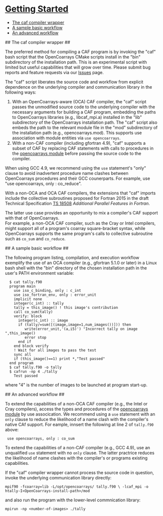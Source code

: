 [This document is formatted with GitHub-Flavored Markdown.                       ]:# 
[For better viewing, including hyperlinks, read it online at                     ]:# 
[https://github.com/sourceryinstitute/opencoarrays/blob/master/GETTING_STARTED.md]:#

# [Getting Started](#getting-started) #

* [The caf compiler wrapper]
* [A sample basic workflow]
* [An advanced workflow]

<a name="the-caf-compiler-wrapper">
## The caf compiler wrapper ##
</a> 

The preferred method for compiling a CAF program is by invoking the "caf" bash script 
that the OpenCoarrays CMake scripts install in the "bin" subdirectory of the installation
path. This is an experimental script with limited but useful capabilities that will 
grow over time.  Please submit bug reports and feature requests via our [Issues] page.

The "caf" script liberates the source code and workflow from explicit dependence on the
underlying compiler and communication library in the following ways: 

1. With an OpenCoarrays-aware (OCA) CAF compiler, the "caf" script passes the unmodified
   source code to the underlying compiler with the necessary arguments for building a 
   CAF program, embedding the paths to OpenCoarrays libraries (e.g., libcaf_mpi.a) installed 
   in the "lib" subdirectory of the OpenCoarrays installation path.  The "caf" script also 
   embeds the path to the relevant module file in the "mod" subdirectory of the installation
   path (e.g., opencoarrays.mod).  This supports use association with module entities via
   ``use opencoarrays``.
2. With a non-CAF compiler (including gfortran 4.9), "caf" supports a subset of CAF by 
   replacing CAF statements with calls to procedures in the [opencoarrays module] before
   passing the source code to the compiler.  

When using GCC 4.9, we recommend using the `use` statement's "only" clause to
avoid inadvertent procedure name clashes between OpenCoarrays procedures and their 
GCC counerparts.  For example, use "use opencoarrays, only : co_reduce".

With a non-OCA and OCA CAF compilers, the extensions that "caf" imports include the collective
subroutines proposed for Fortran 2015 in the draft Technical Specification [TS 18508]
_Additional Parallel Features in Fortran_.

The latter use case provides an opportunity to mix a compiler's CAF support with that of OpenCoarrays.  
For example, a non-OCA CAF compiler, such as the Cray or Intel compilers, might support all of a 
program's coarray square-bracket syntax, while OpenCoarrays supports the same program's calls to 
collective subroutine such as `co_sum` and `co_reduce`.

<a name="a-sample-basic-workflow">
## A sample basic workflow ##
</a>

The following program listing, compilation, and execution workflow exemplify 
the use of an OCA compiler (e.g., gfortran 5.1.0 or later) in a Linux bash shell 
with the "bin" directory of the chosen installation path in the user's PATH 
environment variable:

      $ cat tally.f90 
      program main
        use iso_c_binding, only : c_int
        use iso_fortran_env, only : error_unit
        implicit none
        integer(c_int) :: tally
        tally = this_image() ! this image's contribution 
        call co_sum(tally)
        verify: block
          integer(c_int) :: image
          if (tally/=sum([(image,image=1,num_images())])) then
             write(error_unit,'(a,i5)') "Incorrect tally on image ",this_image()
             error stop
          end if
        end block verify
        ! Wait for all images to pass the test
        sync all 
        if (this_image()==1) print *,"Test passed"
      end program
      $ caf tally.f90 -o tally
      $ cafrun -np 4 ./tally
        Test passed

where "4" is the number of images to be launched at program start-up.

<a name="an-advanced-workflow">
## An advanced workflow </a> ##

To extend the capabilities of a non-OCA CAF compiler (e.g., the Intel or Cray compilers),
access the types and procedures of the [opencoarrays module] by use assocication.  We 
recommend using a `use` statement with an `only` clause to reduce the likelihood of a
name clash with the compiler's native CAf support.  For eample, innsert the following
at line 2 of `tally.f90` above:

     use opencoarrays, only : co_sum

To extend the capabilities of a non-CAF compiler (e.g., GCC 4.9), use an unqualified
`use` statement with no `only` clause.  The latter practrice reduces the likelihood of
name clashes with the compiler's or programs existing capabilities.

If the "caf" compiler wrapper cannot process the source code in question, invoke
the underlying communication library directly:

    mpif90 -fcoarray=lib -L/opt/opencoarrays/ tally.f90 \ -lcaf_mpi -o htally-I<OpenCoarrays-install-path>/mod

and also run the program with the lower-level commnication library:

    mpirun -np <number-of-images> ./tally

[Hyperlinks]:#

[The caf compiler wrapper]: #the-caf-compiler-wrapper
[A sample basic workflow]: #a-sample-basic-workflow
[An advanced workflow]:  #an-advanced-workflow

[Sourcery Store]: http://www.sourceryinstitute.org/store
[Issues]: https://github.com/sourceryinstitute/opencoarrays/issues
[opencoarrays module]: ./src/extensions/opencoarrays.F90
[GCC]: http://gcc.gnu.org
[TS 18508]: http://isotc.iso.org/livelink/livelink?func=ll&objId=17181227&objAction=Open
[The caf compiler wrapper]: #the-caf-compiler-wrapper
[The cafrun program launcher]: #the-cafrun-program-launcher
